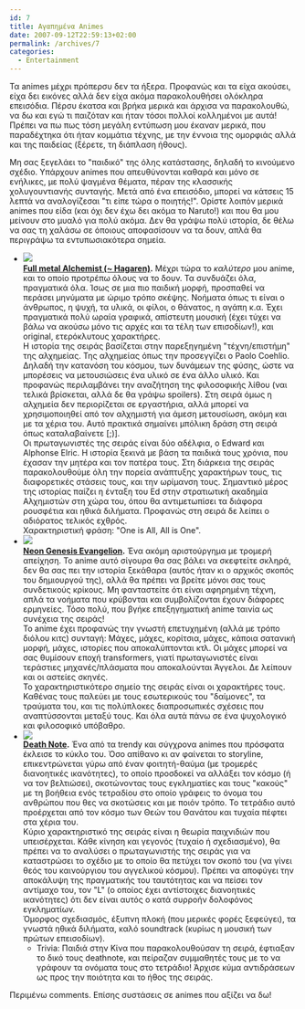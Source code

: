 ```yaml
---
id: 7
title: Αγαπημένα Animes
date: 2007-09-12T22:59:13+02:00
permalink: /archives/7
categories:
  - Entertainment
---
```

Τα animes μέχρι πρόπερσυ δεν τα ήξερα. Προφανώς και τα είχα ακούσει, είχα δει εικόνες αλλά δεν είχα ακόμα παρακολουθήσει ολόκληρα επεισόδια. Πέρσυ έκατσα και βρήκα μερικά και άρχισα να παρακολουθώ, να δω και εγώ τι παιζόταν και ήταν τόσοι πολλοί κολλημένοι με αυτά! Πρέπει να πω πως τόση μεγάλη εντύπωση μου έκαναν μερικά, που παραδέχτηκα ότι ήταν κομμάτια τέχνης, με την έννοια της ομορφιάς αλλά και της παιδείας (ξέρετε, τη διάπλαση ήθους).

Μη σας ξεγελάει το "παιδικό" της όλης κατάστασης, δηλαδή το κινούμενο σχέδιο. Υπάρχουν animes που απευθύνονται καθαρά και μόνο σε ενήλικες, με πολύ ψαγμένα θέματα, πέραν της κλασσικής χολυγουντιανής συνταγής. Μετά από ένα επεισόδιο, μπορεί να κάτσεις 15 λεπτά να αναλογίζεσαι "τι είπε τώρα ο ποιητής!". Ορίστε λοιπόν μερικά animes που είδα (και όχι δεν έχω δει ακόμα το Naruto!) και που θα μου μείνουν στο μυαλό για πολύ ακόμα. Δεν θα γράψω πολύ ιστορία, δε θέλω να σας τη χαλάσω σε όποιους αποφασίσουν να τα δουν, απλά θα περιγράψω τα εντυπωσιακότερα σημεία.

  * <img src="/assets/posts/2007-09-12-favourite-animes/DeathNote.jpg" /><br />
    **<a href="http://en.wikipedia.org/wiki/Fullmetal_Alchemist">Full metal Alchemist (~ Hagaren)</a>.** Μέχρι τώρα το _καλύτερο_ μου anime, και το οποίο προτρέπω όλους να το δουν. Τα συνδυάζει όλα, πραγματικά όλα. Ίσως σε μια πιο παιδική μορφή, προσπαθεί να περάσει μηνύματα με ώριμο τρόπο σκέψης. Νοήματα όπως τι είναι ο άνθρωπος, η ψυχή, τα υλικά, οι φίλοι, ο θάνατος, η αγάπη κ.α. Έχει πραγματικά πολύ ωραία γραφικά, απίστευτη μουσική (έχει τύχει να βάλω να ακούσω μόνο τις αρχές και τα τέλη των επισοδίων!), και original, ετερόκλυτους χαρακτήρες.  
    Η ιστορία της σειράς βασίζεται στην παρεξηγημένη "τέχνη/επιστήμη" της αλχημείας. Της αλχημείας όπως την προσεγγίζει ο Paolo Coehlio. Δηλαδή την κατανόση του κόσμου, των δυνάμεων της φύσης, ώστε να μπορέσεις να μετουσιώσεις ένα υλικό σε ένα άλλο υλικό. Και προφανώς περιλαμβάνει την αναζήτηση της φιλοσοφικής λίθου (ναι τελικά βρίσκεται, αλλά δε θα γράψω spoilers). Στη σειρά όμως η αλχημεία δεν περιορίζεται σε εργαστήρια, αλλά μπορεί να χρησιμοποιηθεί από τον αλχημιστή για άμεση μετουσίωση, ακόμη και με τα χέρια του. Αυτό πρακτικά σημαίνει μπόλικη δράση στη σειρά όπως καταλαβαίνετε [;)].  
    Οι πρωταγωνιστές της σειράς είναι δύο αδέλφια, ο Edward και Alphonse Elric. Η ιστορία ξεκινά με βάση τα παιδικά τους χρόνια, που έχασαν την μητέρα και τον πατέρα τους. Στη διάρκεια της σειράς παρακολουθούμε όλη την πορεία ανάπτυξης χαρακτήρων τους, τις διαφορετικές στάσεις τους, και την ωρίμανση τους. Σημαντικό μέρος της ιστορίας παίζει η ένταξη του Ed στην στρατιωτική ακαδημία Αλχημιστών στη χώρα του, όπου θα αντιμετωπίσει τα διάφορα ρουσφέτια και ηθικά διλήματα. Προφανώς στη σειρά δε λείπει ο αδιόρατος τελικός εχθρός.  
    Χαρακτηριστική φράση: "One is All, All is One".
  * <img src="/assets/posts/2007-09-12-favourite-animes/NGE.jpg" /><br />
    **<a href="http://en.wikipedia.org/wiki/Neon_Genesis_Evangelion_%28TV%29">Neon Genesis Evangelion</a>.** Ένα ακόμη αριστούργημα με τρομερή απείχηση. Το anime αυτό σίγουρα θα σας βάλει να σκεφτείτε σκληρά, δεν θα σας πει την ιστορία ξεκάθαρα (αυτός ήταν κι ο αρχικός σκοπός του δημιουργού της), αλλά θα πρέπει να βρείτε μόνοι σας τους συνδετικούς κρίκους. Μη φανταστείτε ότι είναι αφηρημένη τέχνη, απλά τα νοήματα που κρύβονται και συμβολίζονται έχουν διάφορες ερμηνείες. Τόσο πολύ, που βγήκε επεξηγηματική anime ταινία ως συνέχεια της σειράς!  
    Το anime έχει προφανώς την γνωστή επετυχημένη (αλλά με τρόπο διόλου κιτς) συνταγή: Μάχες, μάχες, κορίτσια, μάχες, κάποια σατανική μορφή, μάχες, ιστορίες που αποκαλύπτονται κτλ. Οι μάχες μπορεί να σας θυμίσουν εποχή transformers, γιατί πρωταγωνιστές είναι τεράστιες μηχανές/πλάσματα που αποκαλούνται Άγγελοι. Δε λείπουν και οι αστείες σκηνές.  
    Το χαρακτηριστικότερο σημείο της σειράς είναι οι χαρακτήρες τους. Καθένας τους παλεύει με τους εσωτερικούς του "δαίμονες", τα τραύματα του, και τις πολύπλοκες διαπροσωπικές σχέσεις που αναπτύσσονται μεταξύ τους. Και όλα αυτά πάνω σε ένα ψυχολογικό και φιλοσοφικό υπόβαθρο.
  * <img src="/assets/posts/2007-09-12-favourite-animes/DeathNote.jpg" /><br />
    **<a href="http://en.wikipedia.org/wiki/Death_Note">Death Note</a>.** Ένα από τα trendy και σύγχρονα animes που πρόσφατα έκλεισε το κύκλο του. Όσο απίθανο κι αν φαίνεται το storyline, επικεντρώνεται γύρω από έναν φοιτητή-θαύμα (με τρομερές διανοητικές ικανότητες), το οποίο προσδοκεί να αλλάξει τον κόσμο (ή να τον βελτιώσει), σκοτώνοντας τους εγκληματίες και τους "κακούς" με τη βοήθεια ενός τετραδίου στο οποίο γράφεις το όνομα του ανθρώπου που θες να σκοτώσεις και με ποιόν τρόπο. Το τετράδιο αυτό προέρχεται από τον κόσμο των Θεών του Θανάτου και τυχαία πέφτει στα χέρια του.  
    Κύριο χαρακτηριστικό της σειράς είναι η θεωρία παιχνιδιών που υπεισέρχεται. Κάθε κίνηση και γεγονός (τυχαίο ή σχεδιασμένο), θα πρέπει να το αναλύσει ο πρωταγωνιστής της σειράς για να καταστρώσει το σχέδιο με το οποίο θα πετύχει τον σκοπό του (να γίνει θεός του καινούργιου του αγγελικού κόσμου). Πρέπει να αποφύγει την αποκάλυψη της πραγματικής του ταυτότητας και να πείσει τον αντίμαχο του, τον "L" (ο οποίος έχει αντίστοιχες διανοητικές ικανότητες) ότι δεν είναι αυτός ο κατά συρροήν δολοφόνος εγκληματίων.  
    Όμορφος σχεδιασμός, έξυπνη πλοκή (που μερικές φορές ξεφεύγει), τα γνωστά ηθικά διλήματα, καλό soundtrack (κυρίως η μουσική των πρώτων επεισοδίων).  
    * Trivia: Παιδιά στην Κίνα που παρακολουθούσαν τη σειρά, έφτιαξαν το δικό τους deathnote, και πείραζαν συμμαθητές τους με το να γράφουν τα ονόματα τους στο τετράδιο! Άρχισε κύμα αντιδράσεων ως προς την ποιότητα και το ήθος της σειράς.

Περιμένω comments. Επίσης συστάσεις σε animes που αξίζει να δω!